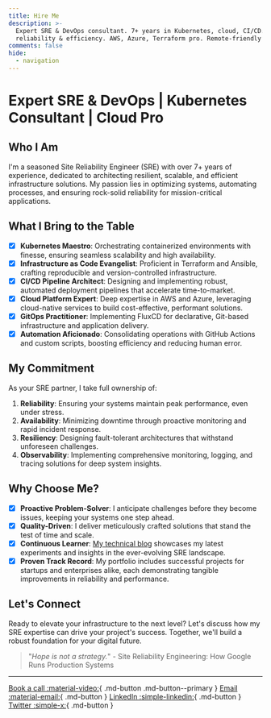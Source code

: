 ```yaml
---
title: Hire Me
description: >-
  Expert SRE & DevOps consultant. 7+ years in Kubernetes, cloud, CI/CD. Boost
  reliability & efficiency. AWS, Azure, Terraform pro. Remote-friendly freelancer.
comments: false
hide:
  - navigation
---
```


# Expert SRE & DevOps | Kubernetes Consultant | Cloud Pro

## Who I Am

I'm a seasoned Site Reliability Engineer (SRE) with over 7+ years of experience,
dedicated to architecting resilient, scalable, and efficient infrastructure
solutions. My passion lies in optimizing systems, automating processes, and
ensuring rock-solid reliability for mission-critical applications.

## What I Bring to the Table

- [x] **Kubernetes Maestro**: Orchestrating containerized environments with
      finesse, ensuring seamless scalability and high availability.
- [x] **Infrastructure as Code Evangelist**: Proficient in Terraform and
      Ansible, crafting reproducible and version-controlled infrastructure.
- [x] **CI/CD Pipeline Architect**: Designing and implementing robust,
      automated deployment pipelines that accelerate time-to-market.
- [x] **Cloud Platform Expert**: Deep expertise in AWS and Azure, leveraging
      cloud-native services to build cost-effective, performant solutions.
- [x] **GitOps Practitioner**: Implementing FluxCD for declarative, Git-based
      infrastructure and application delivery.
- [x] **Automation Aficionado**: Consolidating operations with GitHub Actions
      and custom scripts, boosting efficiency and reducing human error.

## My Commitment

As your SRE partner, I take full ownership of:

1. **Reliability**: Ensuring your systems maintain peak performance, even under
   stress.
1. **Availability**: Minimizing downtime through proactive monitoring and rapid
   incident response.
1. **Resiliency**: Designing fault-tolerant architectures that withstand
   unforeseen challenges.
1. **Observability**: Implementing comprehensive monitoring, logging, and
   tracing solutions for deep system insights.

## Why Choose Me?

- [x] **Proactive Problem-Solver**: I anticipate challenges before they become
      issues, keeping your systems one step ahead.
- [x] **Quality-Driven**: I deliver meticulously crafted solutions that stand
      the test of time and scale.
- [x] **Continuous Learner**: [My technical blog][blog] showcases my latest
      experiments and insights in the ever-evolving SRE landscape.
- [x] **Proven Track Record**: My portfolio includes successful projects for
      startups and enterprises alike, each demonstrating tangible improvements
      in reliability and performance.

## Let's Connect

Ready to elevate your infrastructure to the next level? Let's discuss how my
SRE expertise can drive your project's success. Together, we'll build a robust
foundation for your digital future.

> "*Hope is not a strategy.*" - Site Reliability Engineering: How Google Runs
> Production Systems

---

[Book a call :material-video:][book-call]{ .md-button .md-button--primary }
[Email :material-email:][email-me]{ .md-button }
[LinkedIn :simple-linkedin:][linkedin]{ .md-button }
[Twitter :simple-x:][twitter]{ .md-button }

[blog]: ./index.md
[book-call]: https://cal.com/meysam
[email-me]: mailto:meysam@developer-friendly.blog
[linkedin]: https://linkedin.com/in/meysamazad
[twitter]: https://x.com/meysamazing
